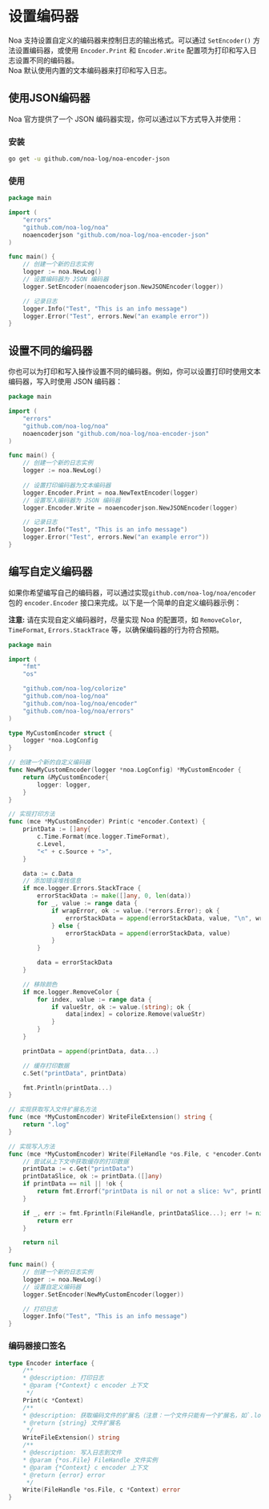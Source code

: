 # 设置编码器
Noa 支持设置自定义的编码器来控制日志的输出格式。可以通过 `SetEncoder()` 方法设置编码器，或使用 `Encoder.Print` 和 `Encoder.Write` 配置项为打印和写入日志设置不同的编码器。  
Noa 默认使用内置的文本编码器来打印和写入日志。

## 使用JSON编码器
Noa 官方提供了一个 JSON 编码器实现，你可以通过以下方式导入并使用：

### 安装
```bash
go get -u github.com/noa-log/noa-encoder-json
```

### 使用
```go
package main

import (
    "errors"
    "github.com/noa-log/noa"
    noaencoderjson "github.com/noa-log/noa-encoder-json"
)

func main() {
    // 创建一个新的日志实例
    logger := noa.NewLog()
    // 设置编码器为 JSON 编码器
    logger.SetEncoder(noaencoderjson.NewJSONEncoder(logger))

    // 记录日志
    logger.Info("Test", "This is an info message")
    logger.Error("Test", errors.New("an example error"))
}
```

## 设置不同的编码器
你也可以为打印和写入操作设置不同的编码器。例如，你可以设置打印时使用文本编码器，写入时使用 JSON 编码器：
```go
package main

import (
    "errors"
    "github.com/noa-log/noa"
    noaencoderjson "github.com/noa-log/noa-encoder-json"
)

func main() {
    // 创建一个新的日志实例
    logger := noa.NewLog()
    
    // 设置打印编码器为文本编码器
    logger.Encoder.Print = noa.NewTextEncoder(logger)
    // 设置写入编码器为 JSON 编码器
    logger.Encoder.Write = noaencoderjson.NewJSONEncoder(logger)

    // 记录日志
    logger.Info("Test", "This is an info message")
    logger.Error("Test", errors.New("an example error"))
}
```

## 编写自定义编码器
如果你希望编写自己的编码器，可以通过实现`github.com/noa-log/noa/encoder`包的 `encoder.Encoder` 接口来完成。以下是一个简单的自定义编码器示例：

**注意:** 请在实现自定义编码器时，尽量实现 Noa 的配置项，如 `RemoveColor`, `TimeFormat`, `Errors.StackTrace` 等，以确保编码器的行为符合预期。
```go
package main

import (
	"fmt"
	"os"

	"github.com/noa-log/colorize"
	"github.com/noa-log/noa"
	"github.com/noa-log/noa/encoder"
	"github.com/noa-log/noa/errors"
)

type MyCustomEncoder struct {
	logger *noa.LogConfig
}

// 创建一个新的自定义编码器
func NewMyCustomEncoder(logger *noa.LogConfig) *MyCustomEncoder {
	return &MyCustomEncoder{
		logger: logger,
	}
}

// 实现打印方法
func (mce *MyCustomEncoder) Print(c *encoder.Context) {
	printData := []any{
		c.Time.Format(mce.logger.TimeFormat),
		c.Level,
		"<" + c.Source + ">",
	}

	data := c.Data
	// 添加错误堆栈信息
	if mce.logger.Errors.StackTrace {
		errorStackData := make([]any, 0, len(data))
		for _, value := range data {
			if wrapError, ok := value.(*errors.Error); ok {
				errorStackData = append(errorStackData, value, "\n", wrapError.StackFormat())
			} else {
				errorStackData = append(errorStackData, value)
			}
		}

		data = errorStackData
	}

	// 移除颜色
	if mce.logger.RemoveColor {
		for index, value := range data {
			if valueStr, ok := value.(string); ok {
				data[index] = colorize.Remove(valueStr)
			}
		}
	}

	printData = append(printData, data...)

	// 缓存打印数据
	c.Set("printData", printData)

	fmt.Println(printData...)
}

// 实现获取写入文件扩展名方法
func (mce *MyCustomEncoder) WriteFileExtension() string {
	return ".log"
}

// 实现写入方法
func (mce *MyCustomEncoder) Write(FileHandle *os.File, c *encoder.Context) error {
	// 尝试从上下文中获取缓存的打印数据
	printData := c.Get("printData")
	printDataSlice, ok := printData.([]any)
	if printData == nil || !ok {
		return fmt.Errorf("printData is nil or not a slice: %v", printData)
	}

	if _, err := fmt.Fprintln(FileHandle, printDataSlice...); err != nil {
		return err
	}

	return nil
}

func main() {
	// 创建一个新的日志实例
	logger := noa.NewLog()
	// 设置自定义编码器
	logger.SetEncoder(NewMyCustomEncoder(logger))

	// 打印日志
	logger.Info("Test", "This is an info message")
}
```

### 编码器接口签名
```go
type Encoder interface {
	/**
	* @description: 打印日志
	* @param {*Context} c encoder 上下文
	 */
	Print(c *Context)
	/**
    * @description: 获取编码文件的扩展名（注意：一个文件只能有一个扩展名，如`.log`，多个扩展名可能导致解析错误）
	* @return {string} 文件扩展名
	 */
	WriteFileExtension() string
	/**
	* @description: 写入日志到文件
	* @param {*os.File} FileHandle 文件实例
	* @param {*Context} c encoder 上下文
	* @return {error} error
	 */
	Write(FileHandle *os.File, c *Context) error
}
```